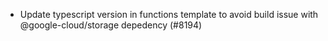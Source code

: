 - Update typescript version in functions template to avoid build issue with @google-cloud/storage depedency (#8194)
